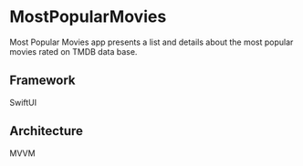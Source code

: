 # MostPopularMovies
Most Popular Movies app presents a list and details about the most popular movies rated on TMDB data base. 

## Framework 
SwiftUI

## Architecture 
MVVM
